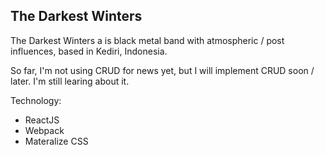 ## The Darkest Winters

The Darkest Winters a is black metal band with atmospheric / post influences, based in Kediri, Indonesia.

So far, I'm not using CRUD for news yet, but I will implement CRUD soon / later. I'm still learing about it.

Technology:

- ReactJS
- Webpack
- Materalize CSS
